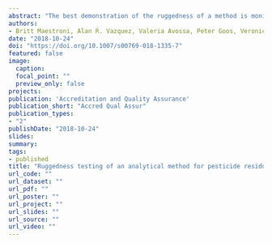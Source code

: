 ```yaml
---
abstract: "The best demonstration of the ruggedness of a method is monitoring its performance on an ongoing basis as part of the analytical quality control applied in the laboratory. However, an initial demonstration of the ruggedness is often performed as one aspect of the method validation, to give confidence that the method should perform well under normal variations in conditions in routine application. This initial ruggedness testing is typically performed using either multiple replicate analyses or application of design of experiments (DoEs) which minimizes the number of analyses, time and effort required to detect influences on the measurement results. Two DoEs were applied for ruggedness testing for a modified QuEChERS multiresidue method for the detection of pesticide residues in potato by GC–MS/MS. Seven experimental factors were studied using an eight-run Plackett–Burman design replicated three times and an augmented definitive screening design with 34 runs. The relative effectiveness of the two approaches is discussed, in terms of their statistical significance, their cost-effectiveness and the richness of information they provide on the effects of the parameters investigated and the actual robustness of the method being tested."
authors:
- Britt Maestroni, Alan R. Vazquez, Valeria Avossa, Peter Goos, Veronica Cesio, Horacio Heinzen, Joerg Riener, Andrew Cannavan 
date: "2018-10-24"
doi: "https://doi.org/10.1007/s00769-018-1335-7"
featured: false
image:
  caption:
  focal_point: ""
  preview_only: false
projects:
publication: 'Accreditation and Quality Assurance'
publication_short: "Accred Qual Assur"
publication_types:
- "2"
publishDate: "2018-10-24"
slides:
summary:
tags:
- published
title: "Ruggedness testing of an analytical method for pesticide residues in potato"
url_code: ""
url_dataset: ""
url_pdf: ""
url_poster: ""
url_project: ""
url_slides: ""
url_source: ""
url_video: ""
---
```

